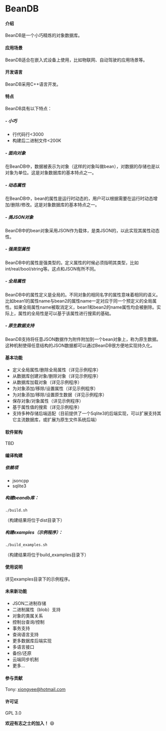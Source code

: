 # BeanDB

#### 介绍
BeanDB是一个小巧精炼的对象数据库。


#### 应用场景
BeanDB适合在嵌入式设备上使用，比如物联网、自动驾驶的应用场景等。


#### 开发语言
BeanDB采用C++语言开发。


#### 特点
BeanDB具有以下特点：
##### - 小巧
- 行代码行<3000
- 构建后二进制文件<200K
##### - 面向对象
在BeanDB中，数据被表示为对象（这样的对象叫做bean），对数据的存储也是以对象为单位。这是对象数据库的基本特点之一。
##### - 动态属性
在BeanDB中，bean的属性是运行时动态的，用户可以根据需要在运行时动态增加/删除/修改。这是对象数据库的基本特点之一。
##### - 类JSON对象
BeanDB中的bean对象采用JSON作为载体，是类JSON的，以此实现其属性动态性。
##### - 强类型属性
BeanDB中的属性是强类型的。定义属性的时候必须指明其类型，比如int/real/bool/string等。这点和JSON有所不同。
##### - 全局属性
BeanDB中的属性定义是全局的。不同对象的相同名字的属性意味着相同的语义。比如bean1的属性name与bean2的属性name一定对应于同一个预定义的全局属性。如果全局属性name被取消定义，bean1和bean2的name属性均会被删除。实际上，属性的全局性是可以基于该属性进行搜索的基础。
##### - 原生数据支持
BeanDB支持将任意JSON数据作为附件附加到一个bean对象上，称为原生数据。这种机制使得任意结构的JSON数据都可以通过BeanDB很方便地实现持久化。

#### 基本功能

- 定义全局属性/删除全局属性（详见示例程序）
- 从数据库创建对象/删除对象（详见示例程序）
- 从数据库加载对象（详见示例程序）
- 为对象添加/移除/设置属性（详见示例程序）
- 为对象添加/移除/设置原生数据（详见示例程序）
- 保存对象/对象属性（详见示例程序）
- 基于属性值的搜索（详见示例程序）
- 支持多种存储后端适配（目前提供了一个Sqlite3的后端实现，可以扩展支持其它主流数据库，或扩展为原生文件系统后端）


#### 软件架构
TBD


#### 编译构建
##### 依赖项

- jsoncpp
- sqlite3


##### 构建beandb库：

```
./build.sh
```

（构建结果将位于dist目录下）
<br>

##### 构建examples（示例程序）：

```
./build_examples.sh
```

（构建结果将位于build_examples目录下）


#### 使用说明
详见examples目录下的示例程序。


#### 未来新功能
- JSON二进制存储
- 二进制属性（blob）支持
- 对象的类属关系
- 控制台查询/控制
- 事务支持
- 查询语言支持
- 更多数据库后端实现
- 多语言接口
- 备份/还原
- 云端同步机制
- 更多...


#### 参与贡献
Tony: xiongyee@hotmail.com


#### 许可证
GPL 3.0

 **欢迎有志之士的加入！**  :smile: 